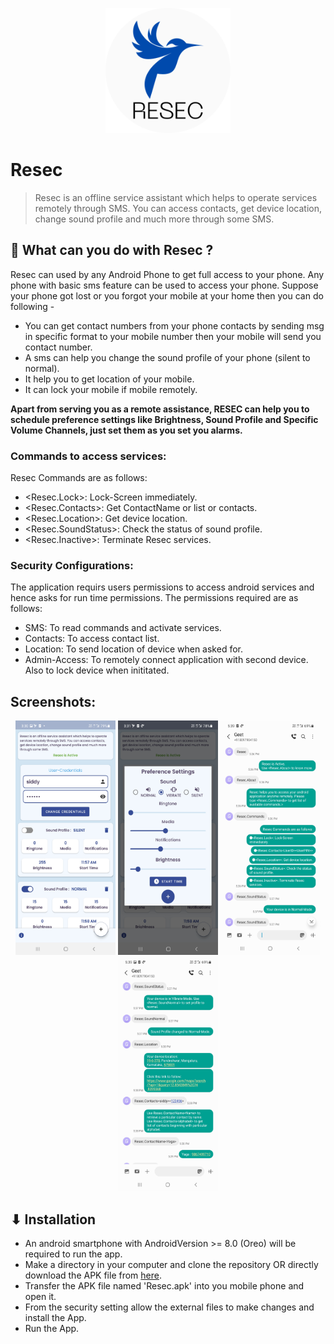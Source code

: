 
<p align="center">
  <img height=200px src="https://raw.githubusercontent.com/SiddyDevelops/Resec/master/Screenshots/resec_logo.png?token=GHSAT0AAAAAABTLHSYBTIUWJU56VUUFPZCOYVLF6GA" />
<p/>

# Resec
> Resec is an offline service assistant which helps to operate services remotely through SMS. You can access contacts, get device location, change sound profile and much more through some SMS.

## 🤔 What can you do with Resec ?
Resec can used by any Android Phone to get full access to your phone. Any phone with basic sms feature can be used to access your phone. Suppose your phone got lost or you forgot your mobile at your home then you can do following -
- You can get contact numbers from your phone contacts by sending msg in specific format to your mobile number then your mobile will send you contact number.
- A sms can help you change the sound profile of your phone (silent to normal).
- It help you to get location of your mobile.
- It can lock your mobile if mobile remotely.

**Apart from serving you as a remote assistance, RESEC can help you to schedule preference settings like Brightness, Sound Profile and Specific Volume Channels, just set them as you set you alarms.**

### Commands to access services:
Resec Commands are as follows:
- <Resec.Lock>: Lock-Screen immediately.
- <Resec.Contacts<UserID><UserPIN>>: Get ContactName or list or contacts.
- <Resec.Location>: Get device location.
- <Resec.SoundStatus>: Check the status of sound profile.
- <Resec.Inactive>: Terminate Resec services.
  
### Security Configurations:
The application requirs users permissions to access android services and hence asks for run time permissions. The permissions required are as follows:
- SMS: To read commands and activate services.
- Contacts: To access contact list.
- Location: To send location of device when asked for.
- Admin-Access: To remotely connect application with second device. Also to lock device when inititated.

## Screenshots:
<p align="center">
  <img width="160" height="375" src="https://raw.githubusercontent.com/SiddyDevelops/Resec/master/Screenshots/Dash.jpg?token=GHSAT0AAAAAABTLHSYAECQTYBK7PYKEWYRSYVLGKYQ">
  <img width="160" height="375" src="https://raw.githubusercontent.com/SiddyDevelops/Resec/master/Screenshots/PrefSettings.jpg?token=GHSAT0AAAAAABTLHSYBHBDACR3Y23CSO6FIYVLGKZQ">  
  <img width="160" height="375" src="https://raw.githubusercontent.com/SiddyDevelops/Resec/master/Screenshots/chat1.jpg?token=GHSAT0AAAAAABTLHSYACR36RDHRDICGLUBOYVLGLUA">
  <img width="160" height="375" src="https://raw.githubusercontent.com/SiddyDevelops/Resec/master/Screenshots/chat02.jpg?token=GHSAT0AAAAAABTLHSYAZQ7HNKEUVOG7EZ4SYVLGLVA">
</p>
  
## ⬇ Installation

- An android smartphone with AndroidVersion >= 8.0 (Oreo) will be required to run the app.
- Make a directory in your computer and clone the repository OR directly download the APK file from <a href="https://drive.google.com/file/d/1HkXSiYvm6zXfSOz1ukswj_EUHkQrOGbA/view?usp=sharing">here</a>.
- Transfer the APK file named 'Resec.apk' into you mobile phone and open it.
- From the security setting allow the external files to make changes and install the App.
- Run the App.

